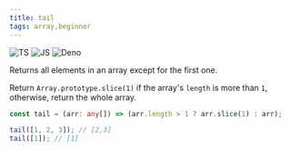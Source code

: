 ```yaml
---
title: tail
tags: array,beginner
---
```


![TS](https://img.shields.io/badge/supports-typescript-blue.svg?style=flat-square)
![JS](https://img.shields.io/badge/supports-javascript-yellow.svg?style=flat-square)
![Deno](https://img.shields.io/badge/supports-deno-green.svg?style=flat-square)

Returns all elements in an array except for the first one.

Return `Array.prototype.slice(1)` if the array's `length` is more than `1`, otherwise, return the whole array.

```ts title="typescript"
const tail = (arr: any[]) => (arr.length > 1 ? arr.slice(1) : arr);
```

```ts title="typescript"
tail([1, 2, 3]); // [2,3]
tail([1]); // [1]
```
